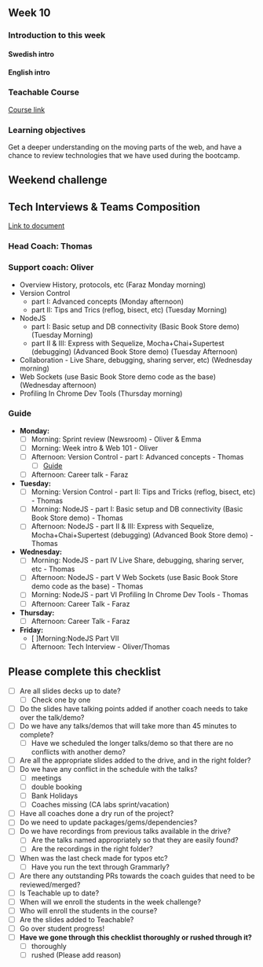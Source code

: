 ## Week 10
### Introduction to this week

#### Swedish intro


#### English intro

### Teachable Course
[Course link]()

### Learning objectives
Get a deeper understanding on the moving parts of the web, and have a chance to review technologies that we have used during the bootcamp. 

## Weekend challenge

## Tech Interviews & Teams Composition
[Link to document](https://docs.google.com/document/d/1C-y_-EP8Xd_A0nA8t_wiNo8QLRDbIdyOkoKoQPlyXCc/edit)

### Head Coach: Thomas
### Support coach: Oliver

* Overview History, protocols, etc (Faraz Monday morning)
* Version Control 
    - part I: Advanced concepts  (Monday afternoon) 
    - part II: Tips and Trics (reflog, bisect, etc) (Tuesday Morning) 
* NodeJS 
    - part I: Basic setup and DB connectivity (Basic Book Store demo) (Tuesday Morning) 
    - part II & III: Express with Sequelize, Mocha+Chai+Supertest (debugging) (Advanced Book Store demo) (Tuesday Afternoon) 
* Collaboration - Live Share, debugging, sharing server, etc) (Wednesday morning)
* Web Sockets (use Basic Book Store demo code as the base) (Wednesday afternoon)
* Profiling In Chrome Dev Tools (Thursday morning)



### Guide
- **Monday:**
	 - [ ] Morning: Sprint review (Newsroom) - Oliver & Emma
	 - [ ] Morning: Week intro & Web 101 - Oliver
	 - [ ] Afternoon: Version Control - part I: Advanced concepts - Thomas
	   - [ ] [Guide](https://github.com/CraftAcademyLabs/coach-guides/blob/master/lecture_notes/week_ten/adv_git_part_1)
	 - [ ] Afternoon: Career talk - Faraz

- **Tuesday:**
	 - [ ] Morning: Version Control - part II: Tips and Tricks (reflog, bisect, etc) - Thomas
	 - [ ] Morning: NodeJS - part I: Basic setup and DB connectivity (Basic Book Store demo) - Thomas
	 - [ ] Afternoon: NodeJS - part II & III: Express with Sequelize, Mocha+Chai+Supertest (debugging) (Advanced Book Store demo) - Thomas
 
- **Wednesday:** 
	 - [ ] Morning: NodeJS - part IV Live Share, debugging, sharing server, etc - Thomas
	 - [ ] Afternoon: NodeJS - part V Web Sockets (use Basic Book Store demo code as the base) - Thomas
	 - [ ] Morning: NodeJS - part VI Profiling In Chrome Dev Tools - Thomas
	 - [ ] Afternoon: Career Talk - Faraz
 
- **Thursday:**
	 - [ ] Afternoon: Career Talk - Faraz
 
- **Friday:**
	 - [ ]Morning:NodeJS Part VII
	 - [ ] Afternoon: Tech Interview - Oliver/Thomas

## Please complete this checklist
 - [ ] Are all slides decks up to date?
   - [ ] Check one by one
 - [ ] Do the slides have talking points added if another coach needs to take over the talk/demo?
 - [ ] Do we have any talks/demos that will take more than 45 minutes to complete?
	 - [ ] Have we scheduled the longer talks/demo so that there are no conflicts with another demo?
 - [ ] Are all the appropriate slides added to the drive, and in the right folder?
 - [ ] Do we have any conflict in the schedule with the talks?
	 - [ ]  meetings
	 - [ ] double booking
	 - [ ] Bank Holidays
   - [ ] Coaches missing (CA labs sprint/vacation)
- [ ] Have all coaches done a dry run of the project?
- [ ] Do we need to update packages/gems/dependencies?
- [ ] Do we have recordings from previous talks available in the drive?
	- [ ] Are the talks named appropriately so that they are easily found? 
	- [ ] Are the recordings in the right folder?
- [ ] When was the last check made for typos etc?
	- [ ] Have you run the text through Grammarly?
- [ ] Are there any outstanding PRs towards the coach guides that need to be reviewed/merged?
- [ ] Is Teachable up to date?
- [ ] When will we enroll the students in the week challenge?
- [ ] Who will enroll the students in the course?
- [ ] Are the slides added to Teachable?
- [ ] Go over student progress!
- [ ] **Have we gone through this checklist thoroughly or rushed through it?**
    - [ ] thoroughly
    - [ ] rushed (Please add reason)
